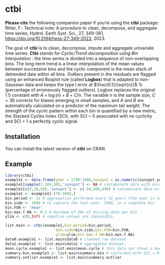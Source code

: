 
<!-- README.md is generated from README.Rmd. Please edit that file -->

# ctbi

<!-- badges: start -->
<!-- badges: end -->

**Please cite** the following companion paper if you’re using the
**ctbi** package: Ritter, F.: Technical note: A procedure to clean,
decompose, and aggregate time series, Hydrol. Earth Syst. Sci., 27,
349–361, <https://doi.org/10.5194/hess-27-349-2023>, 2023.

The goal of **ctbi** is to clean, decompose, impute and aggregate
univariate time series. **Ctbi** stands for *Cyclic/Trend decomposition
using Bin Interpolation* : the time series is divided into a sequence of
non-overlapping bins. The long-term trend is a linear interpolation of
the mean values between successive bins and the cyclic component is the
mean stack of detrended data within all bins. Outliers present in the
residuals are flagged using an enhanced Boxplot rule (called **Logbox**)
that is adapted to non-Gaussian data and keeps the type I error at
$\frac{0.1}{\sqrt{n}}$ % (percentage of erroneously flagged outliers).
Logbox replaces the original 1.5 constant with $A \times \log(n)+B+C/n$.
The variable *n* is the sample size, $C = 36$ corrects for biases
emerging in small samples, and *A* and *B* are automatically calculated
on a predictor of the maximum tail weight. The strength of the cyclic
pattern within each bin is quantified by a new metric, the Stacked
Cycles Index (SCI), with SCI \~ 0 associated with no cyclicity and SCI =
1 a perfectly cyclic signal.

## Installation

You can install the latest version of **ctbi** on CRAN.

## Example

``` r
library(ctbi)
example1 <- data.frame(year = 1700:1988,sunspot = as.numeric(sunspot.year))
example1[sample(1:289,30),'sunspot'] <- NA # contaminate data with missing values
example1[c(5,30,50),'sunspot'] <- c(-50,300,400) # contaminate data with outliers
example1 <- example1[-(70:100),]
bin.period <- 11 # aggregation performed every 11 years (the year is numeric here)
bin.side <- 1989 # to capture the last year, 1988, in a complete bin
bin.FUN <- 'mean'
bin.max.f.NA <- 0.2 # maximum of 20% of missing data per bin
ylim <- c(0,Inf) # negative values are impossible

list.main <- ctbi(example1,bin.period=bin.period,
                       bin.side=bin.side,bin.FUN=bin.FUN,
                       ylim=ylim,bin.max.f.NA=bin.max.f.NA)
data0.example1 <- list.main$data0 # cleaned raw dataset
data1.example1 <- list.main$data1 # aggregated dataset.
mean.cycle.example1 <- list.main$mean.cycle # this data set shows a moderate seasonality
summary.bin.example1 <- list.main$summary.bin # confirmed with SCI = 0.50
summary.outlier.example1 <- list.main$summary.outlier
```
